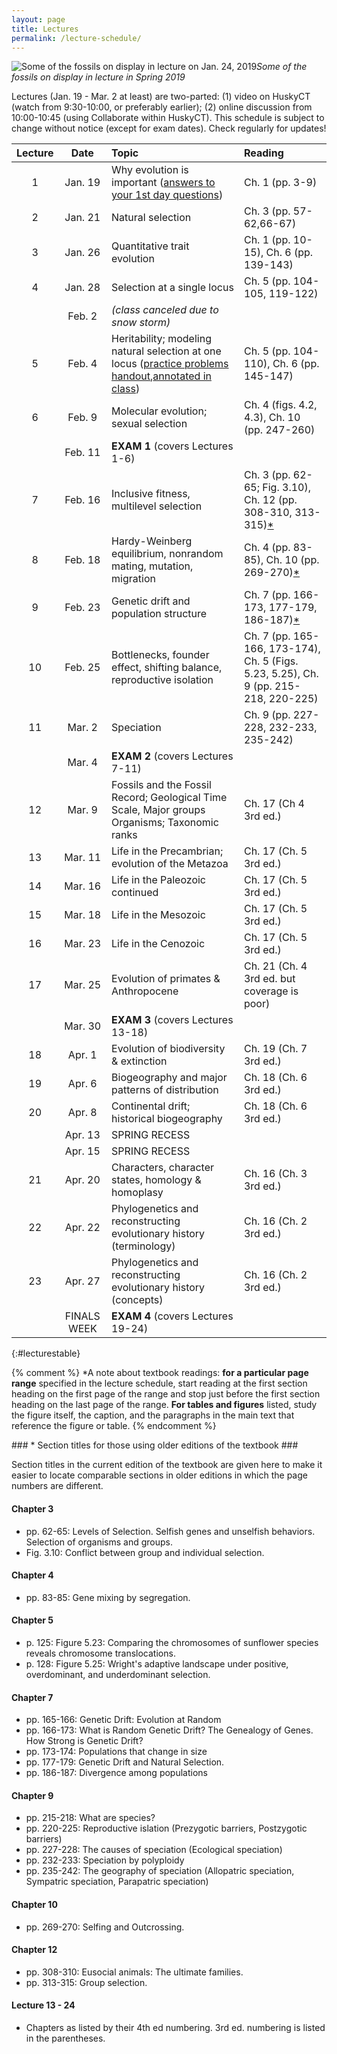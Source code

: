 ```yaml
---
layout: page
title: Lectures
permalink: /lecture-schedule/
---
```

![Some of the fossils on display in lecture on Jan. 24, 2019](../assets/img/fossil-banner.png)_Some of the fossils on display in lecture in Spring 2019_

Lectures (Jan. 19 - Mar. 2 at least) are two-parted: (1) video on HuskyCT (watch from 9:30-10:00, or preferably earlier); (2) online discussion from 10:00-10:45 (using Collaborate within HuskyCT). This schedule is subject to change without notice (except for exam dates). Check regularly for updates!

Lecture |      Date     |                           Topic                                    |      Reading
:-----: | :-----------: | :----------------------------------------------------------------  | :-----------------
1       | Jan. 19       | Why evolution is important ([answers to your 1st day questions](../first-day-questions))     |  Ch. 1 (pp. 3-9)
2       | Jan. 21       | Natural selection                                                  |  Ch. 3 (pp. 57-62,66-67)
3       | Jan. 26       | Quantitative trait evolution                                       |  Ch. 1 (pp. 10-15), Ch. 6 (pp. 139-143)
4       | Jan. 28       | Selection at a single locus                                        |  Ch. 5 (pp. 104-105, 119-122)
        | Feb.  2       | _(class canceled due to snow storm)_                               |  
5       | Feb.  4       | Heritability; modeling natural selection at one locus ([practice problems handout](../assets/pdf/practice.pdf),[annotated in class](../assets/pdf/practice-annotated.pdf)) |  Ch. 5 (pp. 104-110), Ch. 6 (pp. 145-147)
6       | Feb.  9       | Molecular evolution; sexual selection                              |  Ch. 4 (figs. 4.2, 4.3), Ch. 10 (pp. 247-260)
        | Feb. 11       | **EXAM 1**  (covers Lectures 1-6)                                  |  
7       | Feb. 16       | Inclusive fitness, multilevel selection                            |  Ch. 3 (pp. 62-65; Fig. 3.10), Ch. 12 (pp. 308-310, 313-315)[*](#asterisk) 
8       | Feb. 18       | Hardy-Weinberg equilibrium, nonrandom mating, mutation, migration  |  Ch. 4 (pp. 83-85), Ch. 10 (pp. 269-270)[*](#asterisk)
9       | Feb. 23       | Genetic drift and population structure                             |  Ch. 7 (pp. 166-173, 177-179, 186-187)[*](#asterisk)
10      | Feb. 25       | Bottlenecks, founder effect, shifting balance, reproductive isolation |  Ch. 7 (pp. 165-166, 173-174), Ch. 5 (Figs. 5.23, 5.25), Ch. 9 (pp. 215-218, 220-225)
11      | Mar.  2       | Speciation                                                         |  Ch. 9 (pp. 227-228, 232-233, 235-242)
        | Mar.  4       | **EXAM 2** (covers Lectures 7-11)                                  |  
12      | Mar.  9       | Fossils and the Fossil Record; Geological Time Scale, Major groups Organisms; Taxonomic ranks       |  Ch. 17 (Ch 4 3rd ed.)
13      | Mar. 11       | Life in the Precambrian; evolution of the Metazoa                  |  Ch. 17 (Ch. 5 3rd ed.)
14      | Mar. 16       | Life in the Paleozoic continued                                    |  Ch. 17 (Ch. 5 3rd ed.)
15      | Mar. 18       | Life in the Mesozoic                                               |  Ch. 17 (Ch. 5 3rd ed.)
16      | Mar. 23       | Life in the Cenozoic                                               |  Ch. 17 (Ch. 5 3rd ed.)
17      | Mar. 25       | Evolution of primates & Anthropocene                               |  Ch. 21 (Ch. 4 3rd ed. but coverage is poor)
        | Mar. 30       | **EXAM 3** (covers Lectures 13-18)                                 |
18      | Apr.  1       | Evolution of biodiversity & extinction                             |  Ch. 19 (Ch. 7 3rd ed.)
19      | Apr.  6       | Biogeography and major patterns of distribution                    |  Ch. 18 (Ch. 6 3rd ed.)
20      | Apr.  8       | Continental drift; historical biogeography                         |  Ch. 18 (Ch. 6 3rd ed.)
        | Apr. 13       | SPRING RECESS                                                      |  
        | Apr. 15       | SPRING RECESS                                                      |  
21      | Apr. 20       | Characters, character states, homology & homoplasy                 |  Ch. 16 (Ch. 3 3rd ed.)
22      | Apr. 22       | Phylogenetics and reconstructing evolutionary history (terminology)|  Ch. 16 (Ch. 2 3rd ed.)
23      | Apr. 27       | Phylogenetics and reconstructing evolutionary history (concepts)   |  Ch. 16 (Ch. 2 3rd ed.)
        | FINALS WEEK   | **EXAM 4** (covers Lectures 19-24)                                 |
{:#lecturestable}

{% comment %}
*A note about textbook readings: **for a particular page range** specified in the lecture schedule, start reading at the first section heading on the first page of the range and stop just before the first section heading on the last page of the range. **For tables and figures** listed, study the figure itself, the caption, and the paragraphs in the main text that reference the figure or table.
{% endcomment %}

<a name="asterisk">
### * Section titles for those using older editions of the textbook ###

Section titles in the current edition of the textbook are given here to make it easier to locate comparable sections in older editions in which the page numbers are different.

#### Chapter 3 ####

* pp. 62-65: Levels of Selection. Selfish genes and unselfish behaviors. Selection of organisms and groups.
* Fig. 3.10: Conflict between group and individual selection.

#### Chapter 4 ####
* pp. 83-85: Gene mixing by segregation.

#### Chapter 5 ####
* p. 125: Figure 5.23: Comparing the chromosomes of sunflower species reveals chromosome translocations.
* p. 128: Figure 5.25: Wright's adaptive landscape under positive, overdominant, and underdominant selection.

#### Chapter 7 ####

* pp. 165-166: Genetic Drift: Evolution at Random
* pp. 166-173: What is Random Genetic Drift? The Genealogy of Genes. How Strong is Genetic Drift?
* pp. 173-174: Populations that change in size
* pp. 177-179: Genetic Drift and Natural Selection.
* pp. 186-187: Divergence among populations

#### Chapter 9 ####

* pp. 215-218: What are species?
* pp. 220-225: Reproductive islation (Prezygotic barriers, Postzygotic barriers)
* pp. 227-228: The causes of speciation (Ecological speciation)
* pp. 232-233: Speciation by polyploidy
* pp. 235-242: The geography of speciation (Allopatric speciation, Sympatric speciation, Parapatric speciation)

#### Chapter 10 ####

* pp. 269-270: Selfing and Outcrossing.

#### Chapter 12 ####

* pp. 308-310: Eusocial animals: The ultimate families.
* pp. 313-315: Group selection.

#### Lecture 13 - 24 ####

* Chapters as listed by their 4th ed numbering. 3rd ed. numbering is listed in the parentheses. 
